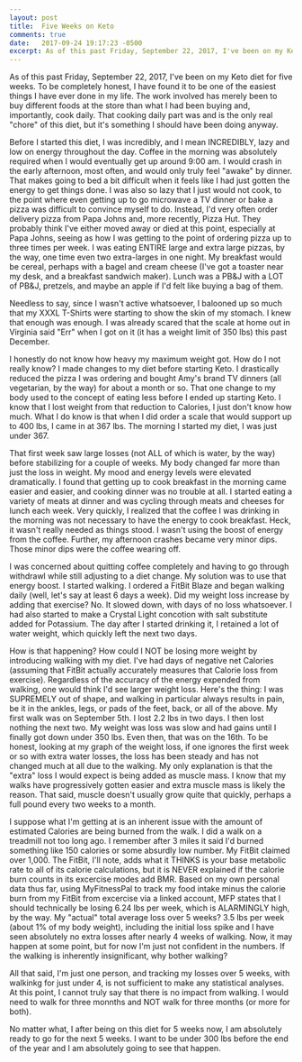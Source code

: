 ```yaml
---
layout: post
title:  Five Weeks on Keto
comments: true
date:   2017-09-24 19:17:23 -0500
excerpt: As of this past Friday, September 22, 2017, I've been on my Keto diet for five weeks. To be completely honest, I have found it to be one of the easiest things I have ever done in my life. The work involved has merely been to buy different foods at the store than what I had been buying and, importantly, cook daily. That cooking daily part was and is the only real "chore" of this diet, but it's something I should have been doing anyway.
---
```

<p>As of this past Friday, September 22, 2017, I've been on my Keto diet for five weeks. To be completely honest, I have found it to be one of the easiest things I have ever done in my life. The work involved has merely been to buy different foods at the store than what I had been buying and, importantly, cook daily. That cooking daily part was and is the only real "chore" of this diet, but it's something I should have been doing anyway.</p>
<p>Before I started this diet, I was incredibly, and I mean INCREDIBLY, lazy and low on energy throughout the day. Coffee in the morning was absolutely required when I would eventually get up around 9:00 am. I would crash in the early afternoon, most often, and would only truly feel "awake" by dinner. That makes going to bed a bit difficult when it feels like I had just gotten the energy to get things done. I was also so lazy that I just would not cook, to the point where even getting up to go microwave a TV dinner or bake a pizza was difficult to convince myself to do. Instead, I'd very often order delivery pizza from Papa Johns and, more recently, Pizza Hut. They probably think I've either moved away or died at this point, especially at Papa Johns, seeing as how I was getting to the point of ordering pizza up to three times per week. I was eating ENTIRE large and extra large pizzas, by the way, one time even two extra-larges in one night. My breakfast would be cereal, perhaps with a bagel and cream cheese (I've got a toaster near my desk, and a breakfast sandwich maker). Lunch was a PB&amp;J with a LOT of PB&amp;J, pretzels, and maybe an apple if I'd felt like buying a bag of them.</p>
<p>Needless to say, since I wasn't active whatsoever, I balooned up so much that my XXXL T-Shirts were starting to show the skin of my stomach. I knew that enough was enough. I was already scared that the scale at home out in Virginia said "Err" when I got on it (it has a weight limit of 350 lbs) this past December.</p>
<p>I honestly do not know how heavy my maximum weight got. How do I not really know? I made changes to my diet before starting Keto. I drastically reduced the pizza I was ordering and bought Amy's brand TV dinners (all vegetarian, by the way) for about a month or so. That one change to my body used to the concept of eating less before I ended up starting Keto. I know that I lost weight from that reduction to Calories, I just don't know how much. What I do know is that when I did order a scale that would support up to 400 lbs, I came in at 367 lbs. The morning I started my diet, I was just under 367.</p>
<p>That first week saw large losses (not ALL of which is water, by the way) before stabilizing for a couple of weeks. My body changed far more than just the loss in weight. My mood and energy levels were elevated dramatically. I found that getting up to cook breakfast in the morning came easier and easier, and cooking dinner was no trouble at all. I started eating a variety of meats at dinner and was cycling through meats and cheeses for lunch each week. Very quickly, I realized that the coffee I was drinking in the morning was not necessary to have the energy to cook breakfast. Heck, it wasn't really needed as things stood. I wasn't using the boost of energy from the coffee. Further, my afternoon crashes became very minor dips. Those minor dips were the coffee wearing off.</p>
<p>I was concerned about quitting coffee completely and having to go through withdrawl while still adjusting to a diet change. My solution was to use that energy boost. I started walking. I ordered a FitBit Blaze and began walking daily (well, let's say at least 6 days a week). Did my weight loss increase by adding that exercise? No. It slowed down, with days of no loss whatsoever. I had also started to make a Crystal Light concotion with salt substitute added for Potassium. The day after I started drinking it, I retained a lot of water weight, which quickly left the next two days.</p>
<p>How is that happening? How could I NOT be losing more weight by introducing walking with my diet. I've had days of negative net Calories (assuming that FitBit actually accurately measures that Calorie loss from exercise). Regardless of the accuracy of the energy expended from walking, one would think I'd see larger weight loss. Here's the thing: I was SUPREMELY out of shape, and walking in particular always results in pain, be it in the ankles, legs, or pads of the feet, back, or all of the above. My first walk was on September 5th. I lost 2.2 lbs in two days. I then lost nothing the next two. My weight was loss was slow and had gains until I finally got down under 350 lbs. Even then, that was on the 16th. To be honest, looking at my graph of the weight loss, if one ignores the first week or so with extra water losses, the loss has been steady and has not changed much at all due to the walking. My only explanation is that the "extra" loss I would expect is being added as muscle mass. I know that my walks have progressively gotten easier and extra muscle mass is likely the reason. That said, muscle doesn't usually grow quite that quickly, perhaps a full pound every two weeks to a month.</p>
<p>I suppose what I'm getting at is an inherent issue with the amount of estimated Calories are being burned from the walk. I did a walk on a treadmill not too long ago. I remember after 3 miles it said I'd burned something like 150 calories or some absurdly low number. My FitBit claimed over 1,000. The FitBit, I'll note, adds what it THINKS is your base metabolic rate to all of its calorie calculations, but it is NEVER explained if the calorie burn counts in its excercise modes add BMR. Based on my own personal data thus far, using MyFitnessPal to track my food intake minus the calorie burn from my FitBit from excercise via a linked account, MFP states that I should technically be losing 6.24 lbs per week, which is ALARMINGLY high, by the way. My "actual" total average loss over 5 weeks? 3.5 lbs per week (about 1% of my body weight), including the initial loss spike and I have seen absolutely no extra losses after nearly 4 weeks of walking. Now, it may happen at some point, but for now I'm just not confident in the numbers. If the walking is inherently insignificant, why bother walking?</p>
<p>All that said, I'm just one person, and tracking my losses over 5 weeks, with walkinkg for just under 4, is not sufficient to make any statistical analyses. At this point, I cannot truly say that there is no impact from walking. I would need to walk for three monnths and NOT walk for three months (or more for both).</p>
<p>No matter what, I after being on this diet for 5 weeks now, I am absolutely ready to go for the next 5 weeks. I want to be under 300 lbs before the end of the year and I am absolutely going to see that happen.</p>